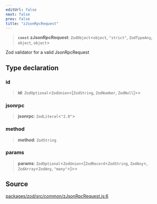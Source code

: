 ```yaml
---
editUrl: false
next: false
prev: false
title: "zJsonRpcRequest"
---
```


> **`const`** **zJsonRpcRequest**: `ZodObject`\<`object`, `"strict"`, `ZodTypeAny`, `object`, `object`\>

Zod validator for a valid JsonRpcRequest

## Type declaration

### id

> **id**: `ZodOptional`\<`ZodUnion`\<[`ZodString`, `ZodNumber`, `ZodNull`]\>\>

### jsonrpc

> **jsonrpc**: `ZodLiteral`\<`"2.0"`\>

### method

> **method**: `ZodString`

### params

> **params**: `ZodOptional`\<`ZodUnion`\<[`ZodRecord`\<`ZodString`, `ZodAny`\>, `ZodArray`\<`ZodAny`, `"many"`\>]\>\>

## Source

[packages/zod/src/common/zJsonRpcRequest.js:6](https://github.com/evmts/tevm-monorepo/blob/main/packages/zod/src/common/zJsonRpcRequest.js#L6)
